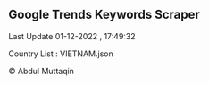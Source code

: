 

## Google Trends Keywords Scraper 
 
Last Update 01-12-2022 , 17:49:32

Country List :
VIETNAM.json



© Abdul Muttaqin 
